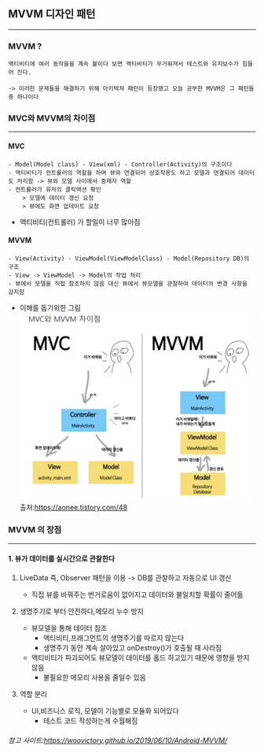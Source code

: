 ## MVVM 디자인 패턴
---
### MVVM ?
```
액티비티에 여러 동작을을 계속 붙이다 보면 액티비티가 무거워져서 테스트와 유지보수가 힘들어 진다.

-> 이러한 문제들을 해결하기 위해 아키텍쳐 패턴이 등장했고 오늘 공부한 MVVM은 그 패턴들중 하나이다
```
### MVC와 MVVM의 차이점
---
#### MVC
```
- Model(Model class) - View(xml) - Controller(Activity)의 구조이다
- 액티비티가 컨트롤러의 역할을 하며 뷰와 연결되어 상호작용도 하고 모델과 연결되어 데이터도 처리함 -> 뷰와 모델 사이에서 중재자 역할
- 컨트롤러가 유저의 클릭액션 확인
    > 모델에 데이터 갱신 요청
    > 뷰에도 화면 업데이트 요청
```
* 액티비티(컨트롤러) 가 할일이 너무 많아짐
  
#### MVVM
```
- View(Activity) - ViewModel(ViewModelClass) - Model(Repository DB)의 구조
- View -> ViewModel -> Model의 작업 처리 
- 뷰에서 모델을 직접 참조하지 않음 대신 뷰에서 뷰모델을 관찰하여 데이터의 변경 사항을 감지함
```
* 이해를 돕기위한 그림
![ex_screenshot](imgfile/MVVM.png)
출처:https://aonee.tistory.com/48

### MVVM 의 장점
---
#### 1. 뷰가 데이터를 실시간으로 관찰한다
1. LiveData 즉, Observer 패턴을 이용 -> DB를 관찰하고 자동으로 UI 갱신 
   * 직접 뷰를 바꿔주는 번거로움이 없어지고 데이터와 불일치할 확률이 줄어듦
  
2. 생명주기로 부터 안전하다,메모리 누수 방지
    * 뷰모델을 통해 데이터 참조
      * 액티비티,프래그먼트의 생명주기를 따르지 않는다
      * 생명주기 동안 계속 살아있고 onDestroy()가 호출될 때 사라짐
    * 액티비티가 파괴되어도 뷰모델이 데이터를 홀드 하고있기 때문에 영향을 받지 않음
      * 불필요한 메모리 사용을 줄일수 있음
3. 역할 분리
    * UI,비즈니스 로직, 모델이 기능별로 모듈화 되어있다
      * 테스트 코드 작성하는게 수월해짐



###### 참고 사이트:https://woovictory.github.io/2019/06/10/Android-MVVM/


